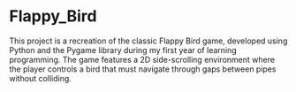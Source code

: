 # Flappy_Bird
This project is a recreation of the classic Flappy Bird game, developed using Python and the Pygame library during my first year of learning programming. The game features a 2D side-scrolling environment where the player controls a bird that must navigate through gaps between pipes without colliding.
